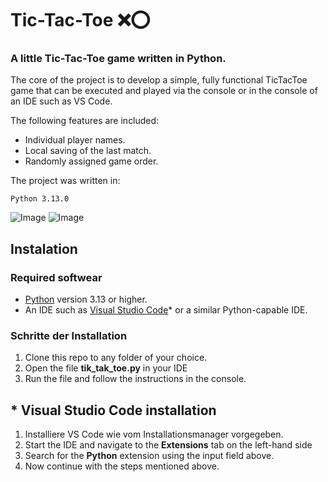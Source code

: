 # Tic-Tac-Toe ❌⭕
### A little Tic-Tac-Toe game written in Python. 

The core of the project is to develop a simple, fully functional TicTacToe game that can be executed and played via the console or in the console of an IDE such as VS Code.

The following features are included:

* Individual player names.
* Local saving of the last match.
* Randomly assigned game order.

The project was written in:
```
Python 3.13.0
```
![Image](https://github.com/user-attachments/assets/38601fd9-b532-480f-9fb0-392bc3570378)
![Image](https://github.com/user-attachments/assets/8e88ce8e-43d6-4551-80c8-25c1809fe5bb)
## Instalation
### Required softwear
* [Python](https://www.python.org/downloads/) version 3.13 or higher.
* An IDE such as [Visual Studio Code](https://code.visualstudio.com/)* or a similar Python-capable IDE.

### Schritte der Installation
1. Clone this repo to any folder of your choice.
2. Open the file **tik_tak_toe.py** in your IDE
3. Run the file and follow the instructions in the console.

## * Visual Studio Code installation
1. Installiere VS Code wie vom Installationsmanager vorgegeben.
2. Start the IDE and navigate to the **Extensions** tab on the left-hand side
3. Search for the **Python** extension using the input field above.
4. Now continue with the steps mentioned above.



